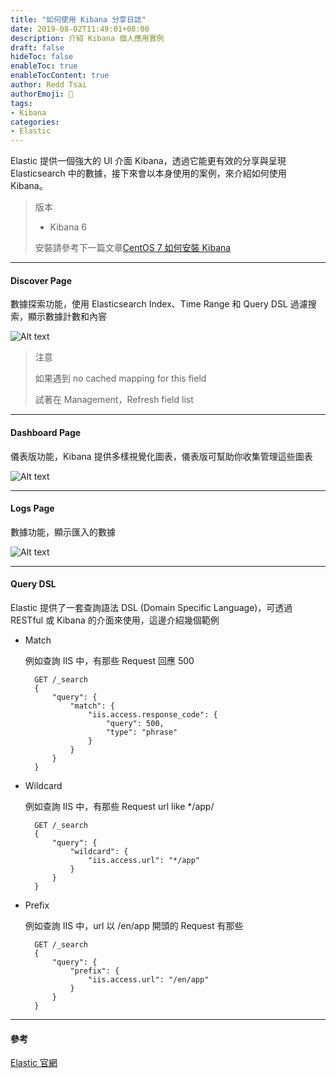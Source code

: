 ```yaml
---
title: "如何使用 Kibana 分享日誌"
date: 2019-08-02T11:49:01+08:00
description: 介紹 Kibana 個人應用實例
draft: false
hideToc: false
enableToc: true
enableTocContent: true
author: Redd Tsai
authorEmoji: 🐔
tags:
- Kibana
categories:
- Elastic
---
```


<!--more-->

 Elastic 提供一個強大的 UI 介面 Kibana，透過它能更有效的分享與呈現 Elasticsearch 中的數據，接下來會以本身使用的案例，來介紹如何使用 Kibana。

> 版本
>
> * Kibana 6
>
> 安裝請參考下一篇文章[CentOS 7 如何安裝 Kibana](https://reddtsai.github.io/posts/elk_centoskibana/)

* * * *

#### Discover Page

數據探索功能，使用 Elasticsearch Index、Time Range 和 Query DSL 過濾搜索，顯示數據計數和內䆟

![Alt text](/images/kibana_discover.PNG)

> 注意
>
> 如果遇到 no cached mapping for this field
>
> 試著在 Management，Refresh field list

* * * *

#### Dashboard Page

儀表版功能，Kibana 提供多樣視覺化圖表，儀表版可幫助你收集管理這些圖表

![Alt text](/images/kibana_dashboard.PNG)

* * * *

#### Logs Page

數據功能，顯示匯入的數據

![Alt text](/images/kibana_logs.PNG)

* * * *

#### Query DSL

Elastic 提供了一套查詢語法 DSL (Domain Specific Language)，可透過 RESTful 或 Kibana 的介面來使用，這邊介紹幾個範例

* Match

    例如查詢 IIS 中，有那些 Request 回應 500

        GET /_search
        {
            "query": {
                "match": {
                    "iis.access.response_code": {
                        "query": 500,
                        "type": "phrase"
                    }
                }
            }
        }

* Wildcard

    例如查詢 IIS 中，有那些 Request url like */app/

        GET /_search
        {
            "query": {
                "wildcard": {
                    "iis.access.url": "*/app"
                }
            }
        }

* Prefix

    例如查詢 IIS 中，url 以 /en/app 開頭的 Request 有那些

        GET /_search
        {
            "query": {
                "prefix": {
                    "iis.access.url": "/en/app"
                }
            }
        }

* * * *

#### 參考

[Elastic 官網](https://www.elastic.co/cn/)
